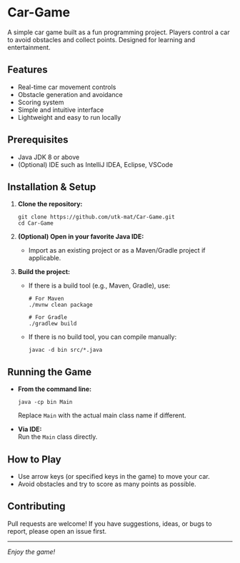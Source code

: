 # Car-Game

A simple car game built as a fun programming project. Players control a car to avoid obstacles and collect points. Designed for learning and entertainment.

## Features

- Real-time car movement controls
- Obstacle generation and avoidance
- Scoring system
- Simple and intuitive interface
- Lightweight and easy to run locally


## Prerequisites

- Java JDK 8 or above
- (Optional) IDE such as IntelliJ IDEA, Eclipse, VSCode

## Installation & Setup

1. **Clone the repository:**
    ```
    git clone https://github.com/utk-mat/Car-Game.git
    cd Car-Game
    ```

2. **(Optional) Open in your favorite Java IDE:**
    - Import as an existing project or as a Maven/Gradle project if applicable.

3. **Build the project:**
    - If there is a build tool (e.g., Maven, Gradle), use:
      ```
      # For Maven
      ./mvnw clean package

      # For Gradle
      ./gradlew build
      ```
    - If there is no build tool, you can compile manually:
      ```
      javac -d bin src/*.java
      ```

## Running the Game

- **From the command line:**
    ```
    java -cp bin Main
    ```
    Replace `Main` with the actual main class name if different.

- **Via IDE:**  
  Run the `Main` class directly.

## How to Play

- Use arrow keys (or specified keys in the game) to move your car.
- Avoid obstacles and try to score as many points as possible.

## Contributing

Pull requests are welcome! If you have suggestions, ideas, or bugs to report, please open an issue first.

---

*Enjoy the game!*
